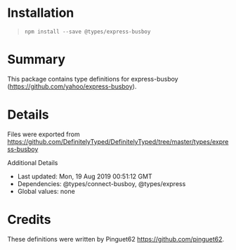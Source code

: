 # Installation
> `npm install --save @types/express-busboy`

# Summary
This package contains type definitions for express-busboy (https://github.com/yahoo/express-busboy).

# Details
Files were exported from https://github.com/DefinitelyTyped/DefinitelyTyped/tree/master/types/express-busboy

Additional Details
 * Last updated: Mon, 19 Aug 2019 00:51:12 GMT
 * Dependencies: @types/connect-busboy, @types/express
 * Global values: none

# Credits
These definitions were written by Pinguet62 <https://github.com/pinguet62>.
